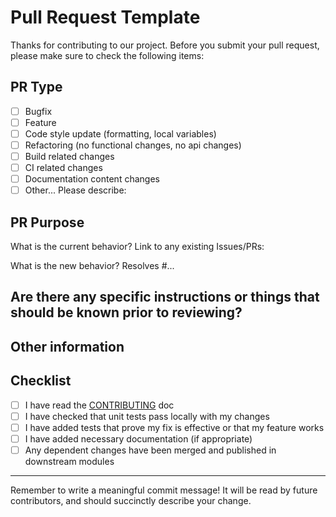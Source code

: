 # Pull Request Template

Thanks for contributing to our project. Before you submit your pull request, please make sure to check the following items:

## PR Type
- [ ] Bugfix
- [ ] Feature
- [ ] Code style update (formatting, local variables)
- [ ] Refactoring (no functional changes, no api changes)
- [ ] Build related changes
- [ ] CI related changes
- [ ] Documentation content changes
- [ ] Other... Please describe:

## PR Purpose
What is the current behavior? 
Link to any existing Issues/PRs:

What is the new behavior?
Resolves #...

## Are there any specific instructions or things that should be known prior to reviewing?

## Other information

## Checklist
- [ ] I have read the [CONTRIBUTING](CONTRIBUTING.md) doc
- [ ] I have checked that unit tests pass locally with my changes
- [ ] I have added tests that prove my fix is effective or that my feature works
- [ ] I have added necessary documentation (if appropriate)
- [ ] Any dependent changes have been merged and published in downstream modules

---

Remember to write a meaningful commit message! It will be read by future contributors, and should succinctly describe your change.
